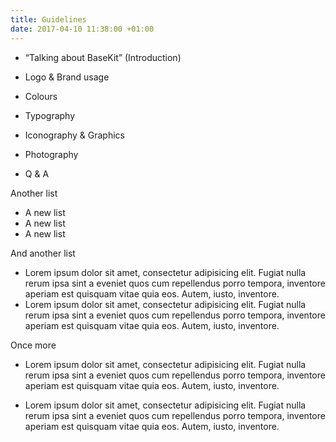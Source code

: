 ```yaml
---
title: Guidelines
date: 2017-04-10 11:38:00 +01:00
---
```


* “Talking about BaseKit” (Introduction)

* Logo & Brand usage

* Colours

* Typography

* Iconography & Graphics

* Photography

* Q & A

Another list

* A new list
* A new list
* A new list

And another list

* Lorem ipsum dolor sit amet, consectetur adipisicing elit. Fugiat nulla rerum ipsa sint a eveniet quos cum repellendus porro tempora, inventore aperiam est quisquam vitae quia eos. Autem, iusto, inventore.
* Lorem ipsum dolor sit amet, consectetur adipisicing elit. Fugiat nulla rerum ipsa sint a eveniet quos cum repellendus porro tempora, inventore aperiam est quisquam vitae quia eos. Autem, iusto, inventore.

Once more

* Lorem ipsum dolor sit amet, consectetur adipisicing elit. Fugiat nulla rerum ipsa sint a eveniet quos cum repellendus porro tempora, inventore aperiam est quisquam vitae quia eos. Autem, iusto, inventore.

* Lorem ipsum dolor sit amet, consectetur adipisicing elit. Fugiat nulla rerum ipsa sint a eveniet quos cum repellendus porro tempora, inventore aperiam est quisquam vitae quia eos. Autem, iusto, inventore.

